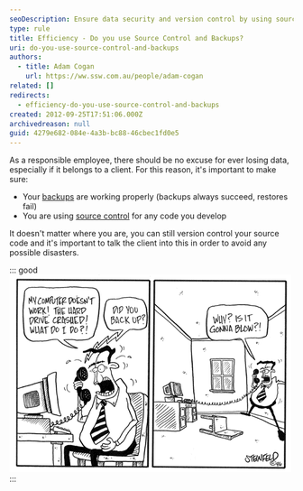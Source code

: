 ```yaml
---
seoDescription: Ensure data security and version control by using source control systems and regular backups to prevent data loss.
type: rule
title: Efficiency - Do you use Source Control and Backups?
uri: do-you-use-source-control-and-backups
authors:
  - title: Adam Cogan
    url: https://ww.ssw.com.au/people/adam-cogan
related: []
redirects:
  - efficiency-do-you-use-source-control-and-backups
created: 2012-09-25T17:51:06.000Z
archivedreason: null
guid: 4279e682-084e-4a3b-bc88-46cbec1fd0e5
---
```


As a responsible employee, there should be no excuse for ever losing data, especially if it belongs to a client. For this reason, it's important to make sure:

<!--endintro-->

- Your [backups](/rules-to-better-backups) are working properly (backups always succeed, restores fail)
- You are using [source control](/rules-to-better-version-control-with-tfs-aka-source-control) for any code you develop

It doesn't matter where you are, you can still version control your source code and it's important to talk the client into this in order to avoid any possible disasters.

::: good
![Figure: Have a backup ](Backup.gif)
:::
